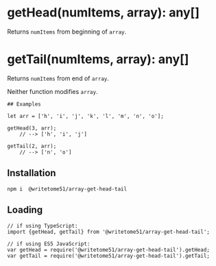 # getHead(numItems, array): any[]

Returns `numItems` from beginning of `array`.

# getTail(numItems, array): any[]  

Returns `numItems` from end of `array`.

Neither function modifies `array`.  
```
## Examples

let arr = ['h', 'i', 'j', 'k', 'l', 'm', 'n', 'o'];

getHead(3, arr);  
    // --> ['h', 'i', 'j']

getTail(2, arr);  
    // --> ['n', 'o']
```

## Installation
`npm i  @writetome51/array-get-head-tail`


## Loading
```
// if using TypeScript:
import {getHead, getTail} from '@writetome51/array-get-head-tail';

// if using ES5 JavaScript:
var getHead = require('@writetome51/array-get-head-tail').getHead;
var getTail = require('@writetome51/array-get-head-tail').getTail;
```